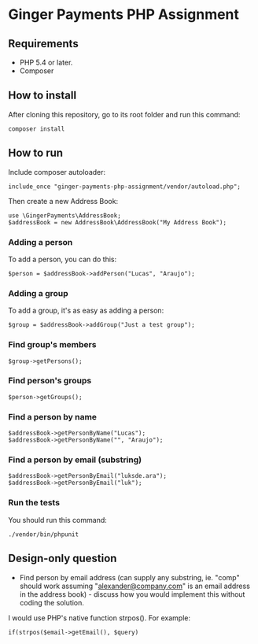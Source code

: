 # Ginger Payments PHP Assignment

## Requirements

* PHP 5.4 or later.
* Composer

## How to install

After cloning this repository, go to its root folder and run this command:

```
composer install
```

## How to run

Include composer autoloader:

```
include_once "ginger-payments-php-assignment/vendor/autoload.php";
```

Then create a new Address Book:

```
use \GingerPayments\AddressBook;
$addressBook = new AddressBook\AddressBook("My Address Book");
```

### Adding a person

To add a person, you can do this:

```
$person = $addressBook->addPerson("Lucas", "Araujo");
```

### Adding a group

To add a group, it's as easy as adding a person:

```
$group = $addressBook->addGroup("Just a test group");
```

### Find group's members

```
$group->getPersons();
```

### Find person's groups

```
$person->getGroups();
```

### Find a person by name

```
$addressBook->getPersonByName("Lucas");
$addressBook->getPersonByName("", "Araujo");
```

### Find a person by email (substring)

```
$addressBook->getPersonByEmail("luksde.ara");
$addressBook->getPersonByEmail("luk");
```

### Run the tests

You should run this command:

```
./vendor/bin/phpunit
```


## Design-only question

* Find person by email address (can supply any substring, ie. "comp" should work assuming "alexander@company.com" is an email address in the address book) - discuss how you would implement this without coding the solution.

I would use PHP's native function strpos(). For example:

```
if(strpos($email->getEmail(), $query)
```
